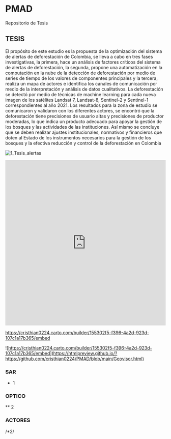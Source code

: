 # PMAD
Repositorio de Tesis


## TESIS

El propósito de este estudio es la propuesta de la optimización del sistema de alertas de deforestación de Colombia, se lleva a cabo en tres fases investigativas, la primera, hace un análisis de factores críticos del sistema de alertas de deforestación, la segunda, propone una automatización en la computación en la nube de la detección de deforestación por medio de series de tiempo de los valores de componentes principales y la tercera, realiza un mapa de actores e identifica los canales de comunicación por medio de la interpretación y análisis de datos cualitativos. La deforestación se detectó por medio de técnicas de machine learning para cada nueva imagen de los satélites Landsat 7, Landsat-8, Sentinel-2 y Sentinel-1 correspondientes al año 2021. Los resultados para la zona de estudio se comunicaron y validaron con los diferentes actores, se encontró que la deforestación tiene precisiones de usuario altas y precisiones de productor moderadas, lo que indica un producto adecuado para apoyar la gestión de los bosques y las actividades de las instituciones. Así mismo se concluye que se deben realizar ajustes institucionales, normativos y financieros que doten al Estado de los instrumentos necesarios para la gestión de los bosques y la efectiva reducción y control de la deforestación en Colombia


![1_Tesis_alertas](https://user-images.githubusercontent.com/18450115/158295645-46055d55-ba38-4654-8698-a110f04b87f6.jpg)


<iframe width="100%" height="520" frameborder="0" src="https://cristhian0224.carto.com/builder/155302f5-f396-4a2d-923d-107c1a17b365/embed" allowfullscreen webkitallowfullscreen mozallowfullscreen oallowfullscreen msallowfullscreen></iframe>

https://cristhian0224.carto.com/builder/155302f5-f396-4a2d-923d-107c1a17b365/embed

![https://cristhian0224.carto.com/builder/155302f5-f396-4a2d-923d-107c1a17b365/embed](https://htmlpreview.github.io/?https://github.com/cristhian0224/PMAD/blob/main/Geovisor.html)

### SAR
* 1

### OPTICO 
** 2

### ACTORES
/*2/
